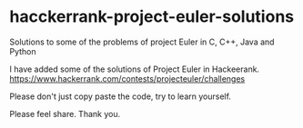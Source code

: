 # hacckerrank-project-euler-solutions
Solutions to some of the problems of project Euler in C, C++, Java and Python

I have added some of the solutions of Project Euler in Hackeerank.
https://www.hackerrank.com/contests/projecteuler/challenges

Please don't just copy paste the code, try to learn yourself.

Please feel share.
Thank you.

